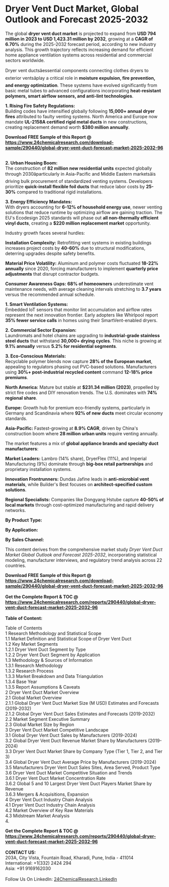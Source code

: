 <h1>Dryer Vent Duct Market, Global Outlook and Forecast 2025-2032</h1><p>The global <strong>dryer vent duct market</strong> is projected to expand from <strong>USD 794 million in 2023 to USD 1,423.31 million by 2032</strong>, growing at a <strong>CAGR of 6.70%</strong> during the 2025-2032 forecast period, according to new industry analysis. This growth trajectory reflects increasing demand for efficient home appliance ventilation systems across residential and commercial sectors worldwide.</p><p>Dryer vent ductsâessential components connecting clothes dryers to exterior ventsâplay a critical role in <strong>moisture expulsion, fire prevention, and energy optimization</strong>. These systems have evolved significantly from basic metal tubes to advanced configurations incorporating <strong>heat-resistant polymers, smart airflow sensors, and anti-lint technologies</strong>.</p><p><strong>1. Rising Fire Safety Regulations:</strong><br>
Building codes have intensified globally following <strong>15,000+ annual dryer fires</strong> attributed to faulty venting systems. North America and Europe now mandate <strong>UL-2158A certified rigid metal ducts</strong> in new constructions, creating replacement demand worth <strong>$380 million annually</strong>.</p><div><b>Download FREE Sample of this Report @ 
            <a href="https://www.24chemicalresearch.com/download-sample/290440/global-dryer-vent-duct-forecast-market-2025-2032-96">
            https://www.24chemicalresearch.com/download-sample/290440/global-dryer-vent-duct-forecast-market-2025-2032-96</a></b></div><br><p><strong>2. Urban Housing Boom:</strong><br>
The construction of <strong>82 million new residential units</strong> expected globally through 2030âparticularly in Asia-Pacific and Middle Eastern marketsâis driving bulk procurement of standardized venting systems. Developers prioritize <strong>quick-install flexible foil ducts</strong> that reduce labor costs by <strong>25-30%</strong> compared to traditional rigid installations.</p><p><strong>3. Energy Efficiency Mandates:</strong><br>
With dryers accounting for <strong>6-12% of household energy use</strong>, newer venting solutions that reduce runtime by optimizing airflow are gaining traction. The EU's Ecodesign 2025 standards will phase out <strong>all non-thermally efficient vinyl ducts</strong>, creating a <strong>$220 million replacement market</strong> opportunity.</p><p>Industry growth faces several hurdles:</p><p><strong>Installation Complexity:</strong> Retrofitting vent systems in existing buildings increases project costs by <strong>40-60%</strong> due to structural modifications, deterring upgrades despite safety benefits.</p><p><strong>Material Price Volatility:</strong> Aluminum and polymer costs fluctuated <strong>18-22% annually</strong> since 2020, forcing manufacturers to implement <strong>quarterly price adjustments</strong> that disrupt contractor budgets.</p><p><strong>Consumer Awareness Gaps:</strong> <strong>68% of homeowners</strong> underestimate vent maintenance needs, with average cleaning intervals stretching to <strong>3.7 years</strong> versus the recommended annual schedule.</p><p><strong>1. Smart Ventilation Systems:</strong><br>
Embedded IoT sensors that monitor lint accumulation and airflow rates represent the next innovation frontier. Early adopters like Whirlpool report <strong>35% fewer service calls</strong> in homes using their SmartVent-enabled dryers.</p><p><strong>2. Commercial Sector Expansion:</strong><br>
Laundromats and hotel chains are upgrading to <strong>industrial-grade stainless steel ducts</strong> that withstand <strong>30,000+ drying cycles</strong>. This niche is growing at <strong>9.1% annually</strong> versus <strong>5.2% for residential segments</strong>.</p><p><strong>3. Eco-Conscious Materials:</strong><br>
Recyclable polymer blends now capture <strong>28% of the European market</strong>, appealing to regulators phasing out PVC-based solutions. Manufacturers using <strong>30%+ post-industrial recycled content</strong> command <strong>12-18% price premiums</strong>.</p><p><strong>North America:</strong> Mature but stable at <strong>$231.34 million (2023)</strong>, propelled by strict fire codes and DIY renovation trends. The U.S. dominates with <strong>74% regional share</strong>.</p><p><strong>Europe:</strong> Growth hub for premium eco-friendly systems, particularly in Germany and Scandinavia where <strong>92% of new ducts</strong> meet circular economy standards.</p><p><strong>Asia-Pacific:</strong> Fastest-growing at <strong>8.9% CAGR</strong>, driven by China's construction boom where <strong>28 million urban units</strong> require venting annually.</p><p>The market features a mix of <strong>global appliance brands and specialty duct manufacturers</strong>:</p><p><strong>Market Leaders:</strong> Lambro (14% share), DryerFlex (11%), and Imperial Manufacturing (9%) dominate through <strong>big-box retail partnerships</strong> and proprietary installation systems.</p><p><strong>Innovation Frontrunners:</strong> Dundas Jafine leads in <strong>anti-microbial vent materials</strong>, while Builder's Best focuses on <strong>architect-specified custom solutions</strong>.</p><p><strong>Regional Specialists:</strong> Companies like Dongyang Hstube capture <strong>40-50% of local markets</strong> through cost-optimized manufacturing and rapid delivery networks.</p><p><strong>By Product Type:</strong></p><p><strong>By Application:</strong></p><p><strong>By Sales Channel:</strong></p><p>This content derives from the comprehensive market study <em>Dryer Vent Duct Market Global Outlook and Forecast 2025-2032</em>, incorporating statistical modeling, manufacturer interviews, and regulatory trend analysis across 22 countries.</p><div><b>Download FREE Sample of this Report @ 
            <a href="https://www.24chemicalresearch.com/download-sample/290440/global-dryer-vent-duct-forecast-market-2025-2032-96">
            https://www.24chemicalresearch.com/download-sample/290440/global-dryer-vent-duct-forecast-market-2025-2032-96</a></b></div><br><div><b>Get the Complete Report & TOC @ 
            <a href="https://www.24chemicalresearch.com/reports/290440/global-dryer-vent-duct-forecast-market-2025-2032-96">
            https://www.24chemicalresearch.com/reports/290440/global-dryer-vent-duct-forecast-market-2025-2032-96</a></b></div><br>
            <b>Table of Content:</b><p>Table of Contents<br />
1 Research Methodology and Statistical Scope<br />
1.1 Market Definition and Statistical Scope of Dryer Vent Duct<br />
1.2 Key Market Segments<br />
1.2.1 Dryer Vent Duct Segment by Type<br />
1.2.2 Dryer Vent Duct Segment by Application<br />
1.3 Methodology & Sources of Information<br />
1.3.1 Research Methodology<br />
1.3.2 Research Process<br />
1.3.3 Market Breakdown and Data Triangulation<br />
1.3.4 Base Year<br />
1.3.5 Report Assumptions & Caveats<br />
2 Dryer Vent Duct Market Overview<br />
2.1 Global Market Overview<br />
2.1.1 Global Dryer Vent Duct Market Size (M USD) Estimates and Forecasts (2019-2032)<br />
2.1.2 Global Dryer Vent Duct Sales Estimates and Forecasts (2019-2032)<br />
2.2 Market Segment Executive Summary<br />
2.3 Global Market Size by Region<br />
3 Dryer Vent Duct Market Competitive Landscape<br />
3.1 Global Dryer Vent Duct Sales by Manufacturers (2019-2024)<br />
3.2 Global Dryer Vent Duct Revenue Market Share by Manufacturers (2019-2024)<br />
3.3 Dryer Vent Duct Market Share by Company Type (Tier 1, Tier 2, and Tier 3)<br />
3.4 Global Dryer Vent Duct Average Price by Manufacturers (2019-2024)<br />
3.5 Manufacturers Dryer Vent Duct Sales Sites, Area Served, Product Type<br />
3.6 Dryer Vent Duct Market Competitive Situation and Trends<br />
3.6.1 Dryer Vent Duct Market Concentration Rate<br />
3.6.2 Global 5 and 10 Largest Dryer Vent Duct Players Market Share by Revenue<br />
3.6.3 Mergers & Acquisitions, Expansion<br />
4 Dryer Vent Duct Industry Chain Analysis<br />
4.1 Dryer Vent Duct Industry Chain Analysis<br />
4.2 Market Overview of Key Raw Materials<br />
4.3 Midstream Market Analysis<br />
4.</p><div><b>Get the Complete Report & TOC @ 
            <a href="https://www.24chemicalresearch.com/reports/290440/global-dryer-vent-duct-forecast-market-2025-2032-96">
            https://www.24chemicalresearch.com/reports/290440/global-dryer-vent-duct-forecast-market-2025-2032-96</a></b></div><br><b>CONTACT US:</b><br>
            203A, City Vista, Fountain Road, Kharadi, Pune, India - 411014<br>
            International: +1(332) 2424 294<br>
            Asia: +91 9169162030 <br><br>
            Follow Us On LinkedIn: <a href="https://www.linkedin.com/company/24chemicalresearch/">24ChemicalResearch LinkedIn</a>